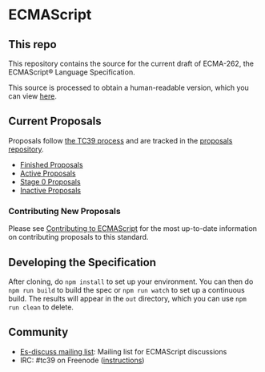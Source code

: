
ECMAScript
====

## This repo

This repository contains the source for the current draft of ECMA-262,
the ECMAScript® Language Specification.

This source is processed to obtain a human-readable version,
which you can view [here](https://tc39.es/ecma262/).

## Current Proposals

Proposals follow [the TC39 process](https://tc39.es/process-document/) and are tracked in the [proposals repository](https://github.com/tc39/proposals).

* [Finished Proposals](https://github.com/tc39/proposals/blob/master/finished-proposals.md)
* [Active Proposals](https://github.com/tc39/proposals)
* [Stage 0 Proposals](https://github.com/tc39/proposals/blob/master/stage-0-proposals.md)
* [Inactive Proposals](https://github.com/tc39/proposals/blob/master/inactive-proposals.md)

### Contributing New Proposals

Please see [Contributing to ECMAScript](/CONTRIBUTING.md) for the most up-to-date information on contributing proposals to this standard.

## Developing the Specification

After cloning, do `npm install` to set up your environment. You can then do `npm run build` to build the spec or `npm run watch` to set up a continuous build. The results will appear in the `out` directory, which you can use `npm run clean` to delete.

## Community

* [Es-discuss mailing list](https://esdiscuss.org): Mailing list for ECMAScript discussions
* IRC: #tc39 on Freenode ([instructions](https://freenode.net/kb/answer/chat))

